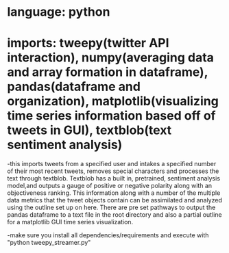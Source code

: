 # language: python
# imports: tweepy(twitter API interaction), numpy(averaging data and array formation in dataframe), pandas(dataframe and organization),                 matplotlib(visualizing time series information based off of tweets in GUI), textblob(text sentiment analysis)
-this imports tweets from a specified user and intakes a specified number of their most recent tweets, removes special characters and processes the text through textblob. Textblob has a built in, pretrained, sentiment analysis model,and outputs a gauge of positive or negative polarity along with an objectiveness ranking. This information along with a number of the multiple data metrics that the tweet objects contain can be assimilated and analyzed using the outline set up on here. There are pre set pathways to output the pandas dataframe to a text file in the root directory and also a partial outline for a matplotlib GUI time series visualization.

-make sure you install all dependencies/requirements and execute with "python tweepy_streamer.py"

